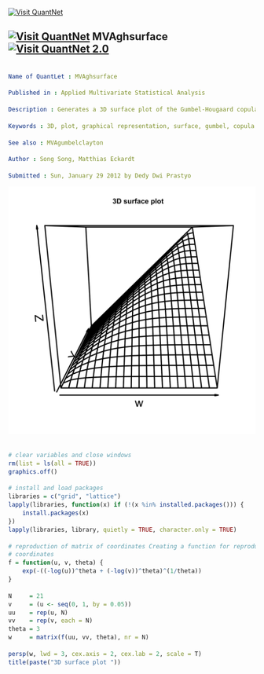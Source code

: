 
[<img src="https://github.com/QuantLet/Styleguide-and-Validation-procedure/blob/master/pictures/banner.png" alt="Visit QuantNet">](http://quantlet.de/index.php?p=info)

## [<img src="https://github.com/QuantLet/Styleguide-and-Validation-procedure/blob/master/pictures/qloqo.png" alt="Visit QuantNet">](http://quantlet.de/) **MVAghsurface** [<img src="https://github.com/QuantLet/Styleguide-and-Validation-procedure/blob/master/pictures/QN2.png" width="60" alt="Visit QuantNet 2.0">](http://quantlet.de/d3/ia)

```yaml

Name of QuantLet : MVAghsurface

Published in : Applied Multivariate Statistical Analysis

Description : Generates a 3D surface plot of the Gumbel-Hougaard copula for theta = 3.

Keywords : 3D, plot, graphical representation, surface, gumbel, copula

See also : MVAgumbelclayton

Author : Song Song, Matthias Eckardt

Submitted : Sun, January 29 2012 by Dedy Dwi Prastyo

```

![Picture1](MVAghsurface.png)


```r

# clear variables and close windows
rm(list = ls(all = TRUE))
graphics.off()

# install and load packages
libraries = c("grid", "lattice")
lapply(libraries, function(x) if (!(x %in% installed.packages())) {
    install.packages(x)
})
lapply(libraries, library, quietly = TRUE, character.only = TRUE)

# reproduction of matrix of coordinates Creating a function for reproduction of
# coordinates
f = function(u, v, theta) {
    exp(-((-log(u))^theta + (-log(v))^theta)^(1/theta))
}

N     = 21
v     = (u <- seq(0, 1, by = 0.05))
uu    = rep(u, N)
vv    = rep(v, each = N)
theta = 3
w     = matrix(f(uu, vv, theta), nr = N)

persp(w, lwd = 3, cex.axis = 2, cex.lab = 2, scale = T) 
title(paste("3D surface plot "))

```
